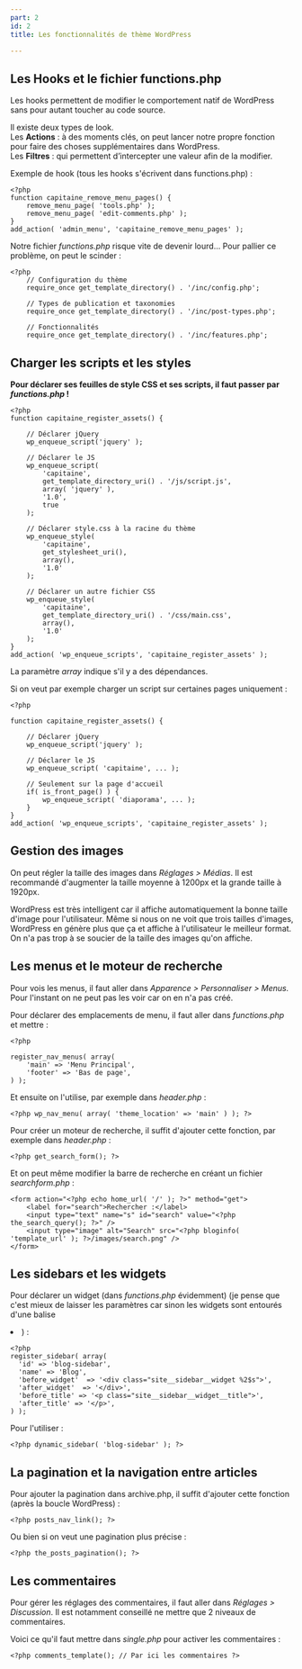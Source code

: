 ```yaml
---
part: 2
id: 2
title: Les fonctionnalités de thème WordPress

---
```

## Les Hooks et le fichier functions.php

Les hooks permettent de modifier le comportement natif de WordPress sans pour autant toucher au code source. 

Il existe deux types de look.  
Les **Actions** : à des moments clés, on peut lancer notre propre fonction pour faire des choses supplémentaires dans WordPress.  
Les **Filtres** : qui permettent d’intercepter une valeur afin de la modifier.

Exemple de hook (tous les hooks s'écrivent dans functions.php) :

    <?php 
    function capitaine_remove_menu_pages() {
    	remove_menu_page( 'tools.php' );
        remove_menu_page( 'edit-comments.php' );
    }
    add_action( 'admin_menu', 'capitaine_remove_menu_pages' );

Notre fichier _functions.php_ risque vite de devenir lourd... Pour pallier ce problème, on peut le scinder :

    <?php 
    	// Configuration du thème
    	require_once get_template_directory() . '/inc/config.php';
    
    	// Types de publication et taxonomies
    	require_once get_template_directory() . '/inc/post-types.php';
    
    	// Fonctionnalités
    	require_once get_template_directory() . '/inc/features.php';

## Charger les scripts et les styles

**Pour déclarer ses feuilles de style CSS et ses scripts, il faut passer par _functions.php_ !**

    <?php
    function capitaine_register_assets() {
        
        // Déclarer jQuery
        wp_enqueue_script('jquery' );
        
        // Déclarer le JS
    	wp_enqueue_script( 
            'capitaine', 
            get_template_directory_uri() . '/js/script.js', 
            array( 'jquery' ), 
            '1.0', 
            true
        );
        
        // Déclarer style.css à la racine du thème
        wp_enqueue_style( 
            'capitaine',
            get_stylesheet_uri(), 
            array(), 
            '1.0'
        );
      	
        // Déclarer un autre fichier CSS
        wp_enqueue_style( 
            'capitaine', 
            get_template_directory_uri() . '/css/main.css',
            array(), 
            '1.0'
        );
    }
    add_action( 'wp_enqueue_scripts', 'capitaine_register_assets' );

La paramètre _array_ indique s'il y a des dépendances.

Si on veut par exemple charger un script sur certaines pages uniquement :

    <?php 
    
    function capitaine_register_assets() {
        
        // Déclarer jQuery
        wp_enqueue_script('jquery' );
        
        // Déclarer le JS
        wp_enqueue_script( 'capitaine', ... );
        
        // Seulement sur la page d'accueil
        if( is_front_page() ) {
        	wp_enqueue_script( 'diaporama', ... );
        }
    }
    add_action( 'wp_enqueue_scripts', 'capitaine_register_assets' );

## Gestion des images

On peut régler la taille des images dans _Réglages > Médias_. Il est recommandé d'augmenter la taille moyenne à 1200px et la grande taille à 1920px.

WordPress est très intelligent car il affiche automatiquement la bonne taille d'image pour l'utilisateur. Même si nous on ne voit que trois tailles d'images, WordPress en génère plus que ça et affiche à l'utilisateur le meilleur format. On n'a pas trop à se soucier de la taille des images qu'on affiche. 

## Les menus et le moteur de recherche

Pour vois les menus, il faut aller dans _Apparence > Personnaliser > Menus._ Pour l'instant on ne peut pas les voir car on en n'a pas créé. 

Pour déclarer des emplacements de menu, il faut aller dans _functions.php_ et mettre :

    <?php 
    
    register_nav_menus( array(
    	'main' => 'Menu Principal',
    	'footer' => 'Bas de page',
    ) );

Et ensuite on l'utilise, par exemple dans _header.php_ :

    <?php wp_nav_menu( array( 'theme_location' => 'main' ) ); ?>

Pour créer un moteur de recherche, il suffit d'ajouter cette fonction, par exemple dans _header.php_ :

    <?php get_search_form(); ?>

Et on peut même modifier la barre de recherche en créant un fichier _searchform.php_ :

    <form action="<?php echo home_url( '/' ); ?>" method="get">
        <label for="search">Rechercher :</label>
        <input type="text" name="s" id="search" value="<?php the_search_query(); ?>" />
        <input type="image" alt="Search" src="<?php bloginfo( 'template_url' ); ?>/images/search.png" />
    </form>

## Les sidebars et les widgets

Pour déclarer un widget (dans _functions.php_ évidemment) (je pense que c'est mieux de laisser les paramètres car sinon les widgets sont entourés d'une balise _<li>_) :

    <?php 
    register_sidebar( array(
      'id' => 'blog-sidebar',
      'name' => 'Blog',
      'before_widget'  => '<div class="site__sidebar__widget %2$s">',
      'after_widget'  => '</div>',
      'before_title' => '<p class="site__sidebar__widget__title">',
      'after_title' => '</p>',
    ) );

Pour l'utiliser :

    <?php dynamic_sidebar( 'blog-sidebar' ); ?>

## La pagination et la navigation entre articles

Pour ajouter la pagination dans archive.php, il suffit d'ajouter cette fonction (après la boucle WordPress) :

    <?php posts_nav_link(); ?>

Ou bien si on veut une pagination plus précise :

    <?php the_posts_pagination(); ?>

## Les commentaires

Pour gérer les réglages des commentaires, il faut aller dans _Réglages > Discussion_. Il est notamment conseillé ne mettre que 2 niveaux de commentaires.

Voici ce qu'il faut mettre dans _single.php_ pour activer les commentaires :

    <?php comments_template(); // Par ici les commentaires ?>